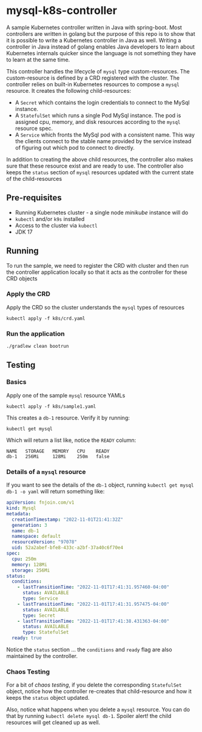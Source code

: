 # mysql-k8s-controller

A sample Kubernetes controller written in Java with spring-boot. Most controllers are written in golang but the purpose of this repo is to show that it is possible to write a Kubernetes controller in Java as well. Writing a controller in Java instead of golang enables Java developers to learn about Kubernetes internals quicker since the language is not something they have to learn at the same time.

This controller handles the lifecycle of `mysql` type custom-resources. The custom-resource is defined by a CRD registered with the cluster. The controller relies on built-in Kubernetes resources to compose a `mysql` resource. It creates the following child-resources:

- A `Secret` which contains the login credentials to connect to the MySql instance.
- A `StatefulSet` which runs a single Pod MySql instance. The pod is assigned cpu, memory, and disk resources according to the `mysql` resource spec.
- A `Service` which fronts the MySql pod with a consistent name. This way the clients connect to the stable name provided by the service instead of figuring out which pod to connect to directly.

In addition to creating the above child resources, the controller also makes sure that these resource exist and are ready to use. The controller also keeps the `status` section of `mysql` resources updated with the current state of the child-resources

## Pre-requisites

- Running Kubernetes cluster - a single node *minikube* instance will do
- `kubectl` and/or `k9s` installed
- Access to the cluster via `kubectl` 
- JDK 17

## Running

To run the sample, we need to register the CRD with cluster and then run the controller application locally so that it acts as the controller for these CRD objects

### Apply the CRD

Apply the CRD so the cluster understands the `mysql` types of resources 

```
kubectl apply -f k8s/crd.yaml
```

### Run the application

```
./gradlew clean bootrun
``` 

## Testing


### Basics
Apply one of the sample `mysql` resource YAMLs

```
kubectl apply -f k8s/sample1.yaml
```

This creates a `db-1` resource. Verify it by running:

```
kubectl get mysql
```

Which will return a list like, notice the `READY` column:

```
NAME   STORAGE   MEMORY   CPU    READY
db-1   256Mi     128Mi    250m   false
```

### Details of a `mysql` resource

If you want to see the details of the `db-1` object, running `kubectl get mysql db-1 -o yaml` will return something like:

```yaml
apiVersion: fnjoin.com/v1
kind: Mysql
metadata:
  creationTimestamp: "2022-11-01T21:41:32Z"
  generation: 3
  name: db-1
  namespace: default
  resourceVersion: "97078"
  uid: 52a2abef-bfe8-433c-a2bf-37a40c6f70e4
spec:
  cpu: 250m
  memory: 128Mi
  storage: 256Mi
status:
  conditions:
    - lastTransitionTime: "2022-11-01T17:41:31.957460-04:00"
      status: AVAILABLE
      type: Service
    - lastTransitionTime: "2022-11-01T17:41:31.957475-04:00"
      status: AVAILABLE
      type: Secret
    - lastTransitionTime: "2022-11-01T17:41:38.431363-04:00"
      status: AVAILABLE
      type: StatefulSet
  ready: true
```

Notice the `status` section ... the `conditions` and `ready` flag are also maintained by the controller.

### Chaos Testing

For a bit of *chaos testing*, if you delete the corresponding `StatefulSet` object, notice how the controller re-creates that child-resource and how it keeps the `status` object updated.

Also, notice what happens when you delete a `mysql` resource. You can do that by running `kubectl delete mysql db-1`. Spoiler alert! the child resources will get cleaned up as well.